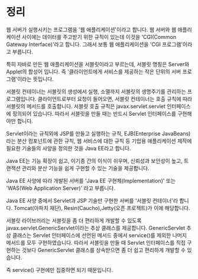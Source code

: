  # 정리
 
웹 서버가 실행시키는 프로그램을 '웹 애플리케이션'이라고 합니다.
웹 서버와 웹 애플리케이션 사이에는 데이터를 주고받기 위한 규칙이 있는데 
이것을 'CGI(Common Gateway Interface)'라고 합니다.
그래서 보통 웹 애플리케이션을 'CGI 프로그램'이라고 부릅니다.

특히 자바로 만든 웹 애플리케이션을 서블릿이라고 부르는데, 서블릿 명칭은 Server와 Applet의
합성어 입니다.  즉 '클라이언트에게 서비스를 제공하는 작은 단위의 서버 프로그램'이라는 뜻입니다.

서블릿 컨테이너는 서블릿의 생성에서 실행, 소멸까지 서블릿의 생명주기를 관리하는 프로그램입니다.
클라이언트로부터 요청이 들어오면, 서블릿 컨테이너는 호출 규칙에 따라 서블릿의 메서드를
호출합니다. 서블릿 호출 규칙은 javax.servlet.servlet 인터페이스에 정의되어 있습니다.
따라서 서블릿을 만들 때는 반드시 Servlet 인터페이스를 구현해야만 합니다.

Servlet이라는 규칙외에 JSP를 만들고 실행하는 규칙, EJB(Enterprise JavaBeans)라는
분산 컴포넌트에 관한 규칙, 웹 서비스에 대한 규칙 등 기업용 애플리케이션 제작에
필요한 기술들의 사양을 정의한 것을 Java EE라고 합니다.

Java EE는 기능 확장이 쉽고, 이기종 간의 이식이 쉬우며, 신뢰성과 보안성이 높고, 트랜잭션
관리와 분산 기능을 쉽게 구현할 수 있는 기술을 제공합니다.

Java EE 사양에 따라 개발된 서버를 'Java EE 구현체(Implementation)' 또는 
'WAS(Web Application Server)' 라고 부릅니다.

Java EE 사양 중에서 Servlet과 JSP 기술만 구현한 서버를 '서블릿 컨테이너'라 합니다.
Tomcat(아파치 재단), Resin(Caucho),Jetty(오픈 프로젝트)가 이에 해당합니다.

서블릿 라이브러리는 서블릿을 좀 더 편리하게 개발할 수 있도록 javax.servlet.GenericServlet이라는
추상 클래스를 제공합니다. GenericServlet 추상 클래스는 Servlet 인터페이스에 선언된
메서드 중에서 service()를 제외한 나머지 메서드를 모두 구현하였습니다. 따라서 
서블릿을 만들 때 Servlet 인터페이스를 직접 구현하는 것보다 GenericServlet 클래스를
상속받으면 좀 더 쉽고 편리하게 개발할 수 있습니다.

즉 service() 구현에만 집중하면 되기 때문입니다.